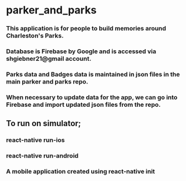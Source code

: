# parker_and_parks
### This application is for people to build memories around Charleston's Parks.

### Database is Firebase by Google and is accessed via shgiebner21@gmail account.
### Parks data and Badges data is maintained in json files in the main parker and parks repo.
### When necessary to update data for the app, we can go into Firebase and import updated json files from the repo.

## To run on simulator;
### react-native run-ios
### react-native run-android

### A mobile application created using react-native init

